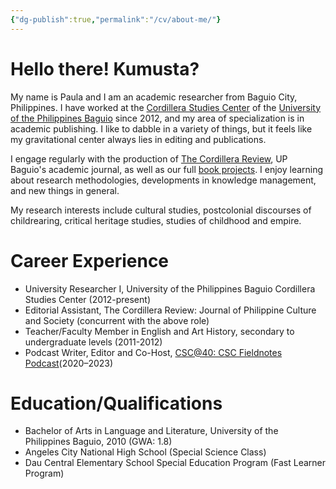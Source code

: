 ```yaml
---
{"dg-publish":true,"permalink":"/cv/about-me/"}
---
```


# Hello there! Kumusta?

My name is Paula and I am an academic researcher from Baguio City, Philippines. I have worked at the [Cordillera Studies Center](https://csc3.upb.edu.ph/) of the [University of the Philippines Baguio](https://www.upb.edu.ph/) since 2012, and my area of specialization is in academic publishing. I like to dabble in a variety of things, but it feels like my gravitational center always lies in editing and publications.

I engage regularly with the production of [The Cordillera Review](https://thecordillerareview.upb.edu.ph/), UP Baguio's academic journal, as well as our full [book projects](https://shopee.ph/cordillera_studies_center). I enjoy learning about research methodologies, developments in knowledge management, and new things in general.

My research interests include cultural studies, postcolonial discourses of childrearing, critical heritage studies, studies of childhood and empire.

# Career Experience
- University Researcher I, University of the Philippines Baguio Cordillera Studies Center (2012-present)
- Editorial Assistant, The Cordillera Review: Journal of Philippine Culture and Society (concurrent with the above role)
- Teacher/Faculty Member in English and Art History, secondary to undergraduate levels (2011-2012)
- Podcast Writer, Editor and Co-Host, [CSC@40: CSC Fieldnotes Podcast](https://open.spotify.com/show/2oDR93FhlZ8qDrXzx5qXHt)(2020–2023)

# Education/Qualifications
- Bachelor of Arts in Language and Literature, University of the Philippines Baguio, 2010 (GWA: 1.8)
- Angeles City National High School (Special Science Class)
- Dau Central Elementary School Special Education Program (Fast Learner Program)




